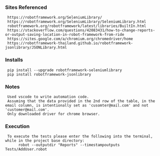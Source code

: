 ### Sites Referenced ###
     https://robotframework.org/SeleniumLibrary/
     https://robotframework.org/SeleniumLibrary/SeleniumLibrary.html
     robotframework.org/robotframework/latest/libraries/BuiltIn.html
     https://stackoverflow.com/questions/42083431/how-to-change-reports-or-output-saving-location-in-robot-framework-from-ride
     https://sites.google.com/a/chromium.org/chromedriver/home
     https://robotframework-thailand.github.io/robotframework-jsonlibrary/JSONLibrary.html

### Installs ###
     pip install --upgrade robotframework-seleniumlibrary
     pip install robotframework-jsonlibrary

### Notes ###
     Used vscode to write automation code.
     Assuming that the data provided in the 2nd row of the table, in the email column, is intentionally set as 'cusomter@mail.com' and not 'customer@mail.com'.
     Only downloaded driver for chrome browser.

### Execution ###
     To execute the tests please enter the following into the terminal, while in the project base directory:
          robot --outputdir "Reports" --timestampoutputs Tests/AddUser.robot